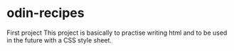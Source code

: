 # odin-recipes
First project
This project is basically to practise writing html and to be used in the future with a CSS style sheet.